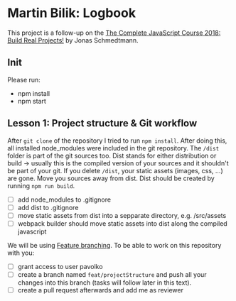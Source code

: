 # Martin Bilik: Logbook
This project is a follow-up on the [The Complete JavaScript Course 2018: Build Real Projects!](https://www.udemy.com/the-complete-javascript-course/) by Jonas Schmedtmann.
## Init
Please run:
* npm install
* npm start
## Lesson 1: Project structure & Git workflow
After `git clone` of the repository I tried to run `npm install`. After doing this, all installed node_modules were included in the git repository. The `/dist` folder is part of the git sources too. Dist stands for either distribution or build -> usually this is the compiled version of your sources and it shouldn't be part of your git. If you delete `/dist`, your static assets (images, css, ...) are gone. Move you sources away from dist. Dist should be created by running `npm run build`.

- [ ] add node_modules to .gitignore
- [ ] add dist to .gitignore
- [ ] move static assets from dist into a sepparate directory, e.g. /src/assets
- [ ] webpack builder should move static assets into dist along the compiled javascript

We will be using [Feature branching](https://www.atlassian.com/git/tutorials/comparing-workflows/feature-branch-workflow). To be able to work on this repository with you:

- [ ] grant access to user pavolko
- [ ] create a branch named `feat/projectStructure` and push all your changes into this branch (tasks will follow later in this text).
- [ ] create a pull request afterwards and add me as reviewer
